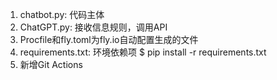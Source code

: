 1. chatbot.py: 代码主体
2. ChatGPT.py: 接收信息规则，调用API
3. Procfile和fly.toml为fly.io自动配置生成的文件
4. requirements.txt: 环境依赖项
   $ pip install -r requirements.txt
5. 新增Git Actions
